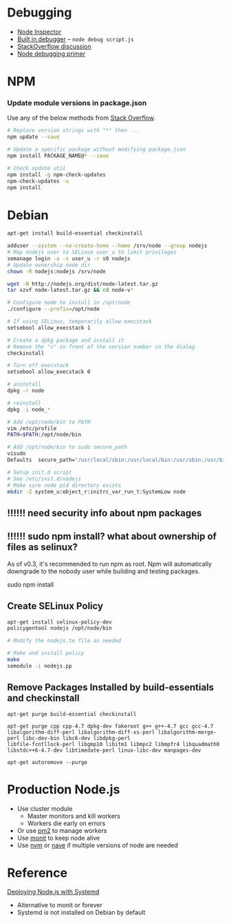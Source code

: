 # Debugging

* [Node Inspector](https://github.com/node-inspector/node-inspector)
* [Built in debugger](http://nodejs.org/api/debugger.html) – `node debug script.js`
* [StackOverflow discussion](http://stackoverflow.com/questions/1911015/how-to-debug-node-js-applications)
* [Node debugging primer](http://www.habdas.org/node-js-debugging-primer/)


# NPM

### Update module versions in package.json

Use any of the below methods from [Stack Overflow](http://stackoverflow.com/questions/16073603/how-do-i-update-each-dependency-in-package-json-to-the-latest-version).

```bash
# Replace version strings with "*" then ...
npm update --save

# Update a specific package without modifying package.json
npm install PACKAGE_NAME@* --save

# Check update util
npm install -g npm-check-updates
npm-check-updates -u
npm install
```

# Debian

```bash
apt-get install build-essential checkinstall

adduser --system --no-create-home --home /srv/node --group nodejs
# Map nodejs user to SELinux user_u to limit privileges
semanage login -a -s user_u -r s0 nodejs
# Update ownership node dir
chown -R nodejs:nodejs /srv/node

wget -N http://nodejs.org/dist/node-latest.tar.gz
tar xzvf node-latest.tar.gz && cd node-v*

# Configure node to install in /opt/node
./configure --prefix=/opt/node

# If using SELinux, temporarily allow execstack
setsebool allow_execstack 1

# Create a dpkg package and install it
# Remove the "v" in front of the version number in the dialog
checkinstall 

# Turn off execstack
setsebool allow_execstack 0

# uninstall 
dpkg -r node

# reinstall
dpkg -i node_*

# Add /opt/node/bin to PATH
vim /etc/profile
PATH=$PATH:/opt/node/bin

# Add /opt/node/bin to sudo secure_path
visudo
Defaults  secure_path="/usr/local/sbin:/usr/local/bin:/usr/sbin:/usr/bin:/sbin:/bin:/opt/node/bin"

# Setup init.d script
# See /etc/init.d/nodejs
# Make sure node pid directory exists
mkdir -Z system_u:object_r:initrc_var_run_t:SystemLow node
```



## !!!!!! need security info about npm packages
## !!!!!! sudo npm install?  what about ownership of files as selinux?

As of v0.3, it's recommended to run npm as root. Npm will automatically downgrade to the nobody 
user while building and testing packages.

sudo npm install


## Create SELinux Policy

```bash
apt-get install selinux-policy-dev
policygentool nodejs /opt/node/bin

# Modify the nodejs.te file as needed

# Make and install policy
make
semodule -i nodejs.pp
```


## Remove Packages Installed by build-essentials and checkinstall

```
apt-get purge build-essential checkinstall

apt-get purge cpp cpp-4.7 dpkg-dev fakeroot g++ g++-4.7 gcc gcc-4.7 libalgorithm-diff-perl libalgorithm-diff-xs-perl libalgorithm-merge-perl libc-dev-bin libc6-dev libdpkg-perl
libfile-fcntllock-perl libgmp10 libitm1 libmpc2 libmpfr4 libquadmath0 libstdc++6-4.7-dev libtimedate-perl linux-libc-dev manpages-dev

apt-get autoremove --purge
```

# Production Node.js

* Use cluster module
  * Master monitors and kill workers
  * Workers die early on errors
* Or use [pm2](https://github.com/Unitech/pm2) to manage workers
* Use [monit](http://mmonit.com/monit/) to keep node alive
* Use [nvm](https://github.com/creationix/nvm) or [nave](https://github.com/isaacs/nave/) if multiple versions of node are needed

# Reference

[Deploying Node.js with Systemd](http://savanne.be/articles/deploying-node-js-with-systemd/)

* Alternative to monit or forever
* Systemd is not installed on Debian by default



